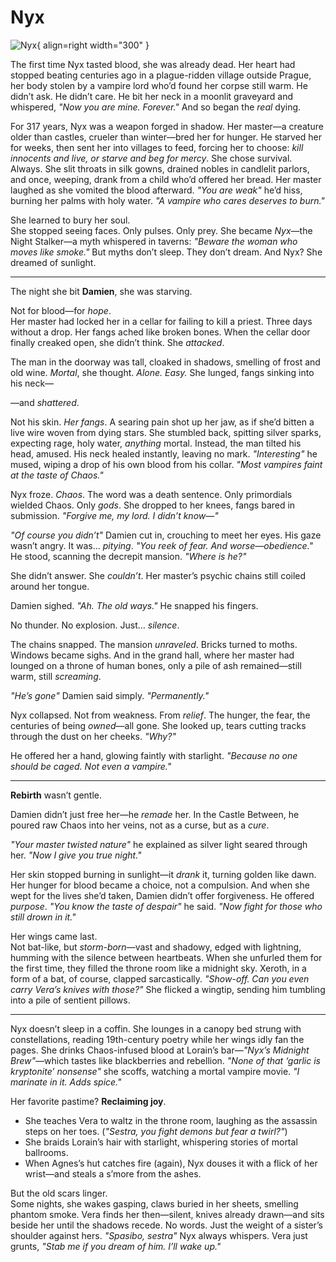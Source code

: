 # Nyx

![Nyx](../assets/images/Nyx.png){ align=right width="300" }

The first time Nyx tasted blood, she was already dead. Her heart had stopped beating centuries ago in a plague-ridden village outside Prague, her body stolen by a vampire lord who’d found her corpse still warm. He didn’t ask. He didn’t care. He bit her neck in a moonlit graveyard and whispered, *"Now you are mine. Forever."* And so began the *real* dying.  

For 317 years, Nyx was a weapon forged in shadow. Her master—a creature older than castles, crueler than winter—bred her for hunger. He starved her for weeks, then sent her into villages to feed, forcing her to choose: *kill innocents and live, or starve and beg for mercy*. She chose survival. Always. She slit throats in silk gowns, drained nobles in candlelit parlors, and once, weeping, drank from a child who’d offered her bread. Her master laughed as she vomited the blood afterward. *"You are weak"* he’d hiss, burning her palms with holy water. *"A vampire who cares deserves to burn."*  

She learned to bury her soul.  
She stopped seeing faces. Only pulses. Only prey. She became *Nyx*—the Night Stalker—a myth whispered in taverns: *"Beware the woman who moves like smoke."* But myths don’t sleep. They don’t dream. And Nyx? She dreamed of sunlight.  

---  

The night she bit **Damien**, she was starving.  

Not for blood—for *hope*.  
Her master had locked her in a cellar for failing to kill a priest. Three days without a drop. Her fangs ached like broken bones. When the cellar door finally creaked open, she didn’t think. She *attacked*.  

The man in the doorway was tall, cloaked in shadows, smelling of frost and old wine. *Mortal*, she thought. *Alone. Easy.* She lunged, fangs sinking into his neck—  

—and *shattered*.  

Not his skin. *Her fangs*. A searing pain shot up her jaw, as if she’d bitten a live wire woven from dying stars. She stumbled back, spitting silver sparks, expecting rage, holy water, *anything* mortal. Instead, the man tilted his head, amused. His neck healed instantly, leaving no mark. *"Interesting"* he mused, wiping a drop of his own blood from his collar. *"Most vampires faint at the taste of Chaos."*  

Nyx froze. *Chaos*. The word was a death sentence. Only primordials wielded Chaos. Only *gods*. She dropped to her knees, fangs bared in submission. *"Forgive me, my lord. I didn’t know—"*  

*"Of course you didn’t"* Damien cut in, crouching to meet her eyes. His gaze wasn’t angry. It was… *pitying*. *"You reek of fear. And worse—obedience."* He stood, scanning the decrepit mansion. *"Where is he?"*  

She didn’t answer. She *couldn’t*. Her master’s psychic chains still coiled around her tongue.  

Damien sighed. *"Ah. The old ways."* He snapped his fingers.  

No thunder. No explosion. Just… *silence*.  

The chains snapped. The mansion *unraveled*. Bricks turned to moths. Windows became sighs. And in the grand hall, where her master had lounged on a throne of human bones, only a pile of ash remained—still warm, still *screaming*.  

*"He’s gone"* Damien said simply. *"Permanently."*  

Nyx collapsed. Not from weakness. From *relief*. The hunger, the fear, the centuries of being *owned*—all gone. She looked up, tears cutting tracks through the dust on her cheeks. *"Why?"*  

He offered her a hand, glowing faintly with starlight. *"Because no one should be caged. Not even a vampire."*  

---  

**Rebirth** wasn’t gentle.  

Damien didn’t just free her—he *remade* her. In the Castle Between, he poured raw Chaos into her veins, not as a curse, but as a *cure*.  

*"Your master twisted nature"* he explained as silver light seared through her. *"Now I give you true night."*  

Her skin stopped burning in sunlight—it *drank* it, turning golden like dawn. Her hunger for blood became a choice, not a compulsion. And when she wept for the lives she’d taken, Damien didn’t offer forgiveness. He offered *purpose*. *"You know the taste of despair"* he said. *"Now fight for those who still drown in it."*  

Her wings came last.  
Not bat-like, but *storm-born*—vast and shadowy, edged with lightning, humming with the silence between heartbeats. When she unfurled them for the first time, they filled the throne room like a midnight sky. Xeroth, in a form of a bat, of course, clapped sarcastically. *"Show-off. Can you even carry Vera’s knives with those?"* She flicked a wingtip, sending him tumbling into a pile of sentient pillows.  

---  

Nyx doesn’t sleep in a coffin. She lounges in a canopy bed strung with constellations, reading 19th-century poetry while her wings idly fan the pages. She drinks Chaos-infused blood at Lorain’s bar—*"Nyx’s Midnight Brew"*—which tastes like blackberries and rebellion. *"None of that ‘garlic is kryptonite’ nonsense"* she scoffs, watching a mortal vampire movie. *"I marinate in it. Adds spice."*  

Her favorite pastime? **Reclaiming joy**.  

- She teaches Vera to waltz in the throne room, laughing as the assassin steps on her toes. (*"Sestra, you fight demons but fear a twirl?"*)  
- She braids Lorain’s hair with starlight, whispering stories of mortal ballrooms.  
- When Agnes’s hut catches fire (again), Nyx douses it with a flick of her wrist—and steals a s’more from the ashes.  

But the old scars linger.  
Some nights, she wakes gasping, claws buried in her sheets, smelling phantom smoke. Vera finds her then—silent, knives already drawn—and sits beside her until the shadows recede. No words. Just the weight of a sister’s shoulder against hers. *"Spasibo, sestra"* Nyx always whispers. Vera just grunts, *"Stab me if you dream of him. I’ll wake up."*  
